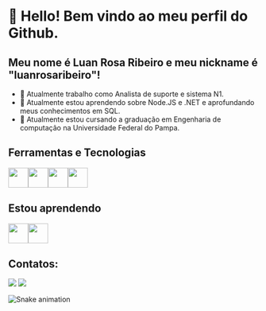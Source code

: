 # 👋 Hello! Bem vindo ao meu perfil do Github.
## Meu nome é Luan Rosa Ribeiro e meu nickname é "luanrosaribeiro"!


- 🔭 Atualmente trabalho como Analista de suporte e sistema N1.
- 🌱 Atualmente estou aprendendo sobre Node.JS e .NET e aprofundando meus conhecimentos em SQL.
- 🌱 Atualmente estou cursando a graduação em Engenharia de computação na Universidade Federal do Pampa.


## Ferramentas e Tecnologias

<img loading="lazy" src="https://cdn.jsdelivr.net/gh/devicons/devicon/icons/git/git-original.svg" width="40" height="40"/><img loading="lazy" src="https://cdn.jsdelivr.net/gh/devicons/devicon/icons/mysql/mysql-original.svg" width="40" height="40"/><img loading="lazy" src="https://cdn.jsdelivr.net/gh/devicons/devicon/icons/oracle/oracle-original.svg" width="40" height="40"/><img loading="lazy" src="https://cdn.jsdelivr.net/gh/devicons/devicon/icons/java/java-original.svg" width="40" height="40"/>

## Estou aprendendo

<img loading="lazy" src="https://cdn.jsdelivr.net/gh/devicons/devicon/icons/nodejs/nodejs-original.svg" width="40" height="40"/><img loading="lazy" src="https://cdn.jsdelivr.net/gh/devicons/devicon/icons/dot-net/dot-net-original.svg" width="40" height="40"/>

## Contatos:

<div>
<a href = "mailto:contato@luanribeiro4445@gmail.com"><img loading="lazy" src="https://img.shields.io/badge/Gmail-D14836?style=for-the-badge&logo=gmail&logoColor=white" target="_blank"></a>
<a href="https://www.linkedin.com/in/luan-rosa-ribeiro/" target="_blank"><img loading="lazy" src="https://img.shields.io/badge/-LinkedIn-%230077B5?style=for-the-badge&logo=linkedin&logoColor=white" target="_blank"></a>   
</div>

![Snake animation](https://github.com/luanrosaribeiro/luanrosaribeiro/blob/output/github-contribution-grid-snake.svg)


<!--
**luanrosaribeiro/luanrosaribeiro** is a ✨ _special_ ✨ repository because its `README.md` (this file) appears on your GitHub profile.

Here are some ideas to get you started:

- 🔭 Atualmente trabalho como Analista de suporte e sistema N1.
- 🌱 Atualmente estou aprendendo sobre Node.JS e .NET e aprofundando meus conhecimentos em SQL.

-->
